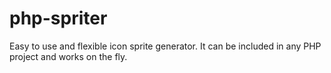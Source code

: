 php-spriter
===========

Easy to use and flexible icon sprite generator. It can be included in any PHP project and works on the fly.
